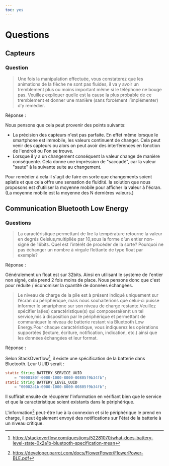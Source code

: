 ```yaml
---
toc: yes
---
```


# Questions

## Capteurs

### Question

> Une fois la manipulation effectuée, vous constaterez que les animations de la
> flèche ne sont pas fluides, il va y avoir un tremblement plus ou moins
> important même si le téléphone ne bouge pas. Veuillez expliquer quelle est la
> cause la plus probable de ce tremblement et donner une manière (sans forcément
> l’implémenter) d’y remédier. 

Réponse : 

Nous pensons que cela peut provenir des points suivants:

- La précision des capteurs n'est pas parfaite. En effet même lorsque le
  smartphone est immobile, les valeurs continuent de changer. Cela peut venir
  des capteurs ou alors on peut avoir des interférences en fonction de l'endroit
  ou l'on se trouve.
- Lorsque il y a un changement conséquent la valeur change de manière
  conséquente. Cela donne une impréssion de "saccadé", car la valeur "saute" à
  la suivante suite au changement.

Pour remédier à cela il s'agit de faire en sorte que changements soient aplatis
et que cela offre une sensation de fluidité. la solution que nous proposons est
d'utiliser la moyenne mobile pour afficher la valeur à l'écran. (La moyenne
mobile est la moyenne des N dernières valeurs.)


## Communication Bluetooth Low Energy

### Questions

> La caractéristique permettant de lire la température retourne la valeur en
> degrés Celsius,multipliée par 10,sous la forme d’un entier non-signé de
> 16bits. Quel est l’intérêt de procéder de la sorte? Pourquoi ne pas échanger
> un nombre à virgule flottante de type float par exemple?

Réponse : 

Généralement un float est sur 32bits. Ainsi en utilisant le système de l'entier
non signé, cela prend 2 fois moins de place. Nous pensons donc que c'est pour
réduite / économiser la quantité de données échangées. 

> Le niveau de charge de la pile est à présent indiqué uniquement sur l’écran du
> périphérique, mais nous souhaiterions que celui-ci puisse informer le
> smartphone sur son niveau de charge restante.Veuillez spécifier la(les)
> caractéristique(s) qui composerai(en)t un tel service,mis à disposition par le
> périphérique et permettant de communiquer le niveau de batterie restant via
> Bluetooth Low Energy.Pour chaque caractéristique, vous indiquerez les
> opérations supportées (lecture, écriture, notification, indication, etc.)
> ainsi que les données échangées et leur format.

Réponse : 

Selon StackOverflow[^1], il existe une spécification de la batterie dans
Bluetooth. Leur UUID serait :

```java
static String BATTERY_SERVICE_UUID
	= "0000180f-0000-1000-8000-00805f9b34fb";
static String BATTERY_LEVEL_UUID
	= "00002a1b-0000-1000-8000-00805f9b34fb";
```

[^1]: https://stackoverflow.com/questions/52281070/what-does-battery-level-state-0x2a1b-bluetooth-specification-mean

Il suffirait ensuite de récupérer l'information en vérifiant bien que le service
et que la caractéristique soient existants dans le périphérique.

L'information[^2] peut-être lue à la connexion et si le périphérique le prend en
charge, il peut également envoyé des notifications sur l'état de la batterie à
un niveau critique.

[^2]: https://developer.parrot.com/docs/FlowerPower/FlowerPower-BLE.pdf
